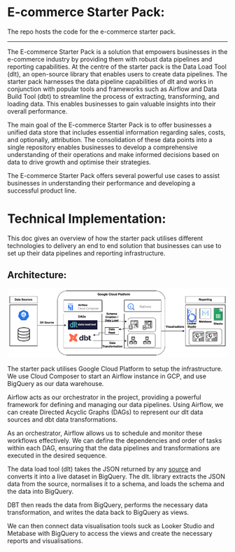 # E-commerce Starter Pack:
The repo hosts the code for the  e-commerce starter pack.
*** 

The E-commerce Starter Pack is a solution that empowers businesses in the e-commerce industry by providing them with robust data pipelines and reporting capabilities. At the centre of the starter pack is the Data Load Tool (dlt), an open-source library that enables users to create data pipelines. The starter pack harnesses the data pipeline capabilities of dlt and works in conjunction with popular tools and frameworks such as Airflow and Data Build Tool (dbt) to streamline the process of extracting, transforming, and loading data. This enables businesses to gain valuable insights into their overall performance.

The main goal of the E-commerce Starter Pack is to offer businesses a unified data store that includes essential information regarding sales, costs, and optionally, attribution. The consolidation of these data points into a single repository enables businesses to develop a comprehensive understanding of their operations and make informed decisions based on data to drive growth and optimise their strategies.

The E-commerce Starter Pack offers several powerful use cases to assist businesses in understanding their performance and developing a successful product line.

# Technical Implementation:

This doc gives an overview of how the starter pack utilises different technologies to delivery an end to end solution that businesses can use to set up their data pipelines and reporting infrastructure.

## Architecture:
![alt text](ecommece_starter.drawio.png)

The starter pack utilises Google Cloud Platform to setup the infrastructure. We use Cloud Composer to start an Airflow instance in GCP, and use BigQuery as our data warehouse.

Airflow acts as our orchestrator in the project, providing a powerful framework for defining and managing our data pipelines. Using Airflow, we can create Directed Acyclic Graphs (DAGs) to represent our dlt data sources and dbt data transformations.

As an orchestrator, Airflow allows us to schedule and monitor these workflows effectively. We can define the dependencies and order of tasks within each DAG, ensuring that the data pipelines and transformations are executed in the desired sequence.

The data load tool (dlt) takes the JSON returned by any [source](https://dlthub.com/docs/general-usage/glossary#source) and converts it into a live dataset in BigQuery. The dlt. library extracts the JSON data from the source, normalises it to a schema, and loads the schema and the data into BigQuery.

DBT then reads the data from BigQuery, performs the necessary data transformation, and writes the data back to BigQuery as views.

We can then connect data visualisation tools suck as Looker Studio and Metabase with BigQuery to access the views and create the necessary reports and visualisations.